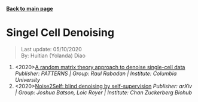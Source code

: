 **[Back to main page](https://yolanda-ht.github.io/BioinformaticsRandomSeed/)**

# Singel Cell Denoising

> Last update: 05/10/2020 <br>
> By: Huitian (Yolanda) Diao

1. <2020>[A random matrix theory approach to denoise single-cell data](https://www.sciencedirect.com/science/article/pii/S2666389920300404)
  *Publisher: PATTERNS | Group: Raul Rabadan | Institute: Columbia University*
2. <2020>[Noise2Self: blind denoising by self-supervision](https://arxiv.org/abs/1901.11365)
  *Publisher: arXiv | Group: Joshua Batson, Loic Royer | Institute: Chan Zuckerberg Biohub*
